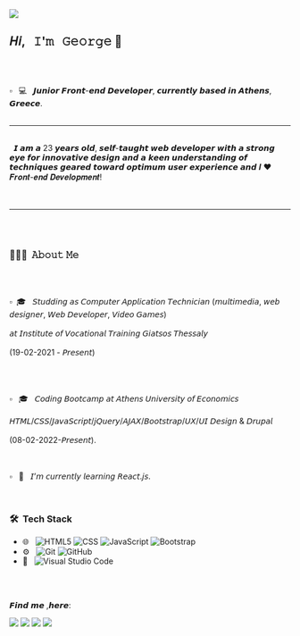 <img src="https://i.imgur.com/iBFBi04.gif">

<h2>𝘏𝘪, &nbsp; 𝙸'𝚖  &nbsp; 𝙶𝚎𝚘𝚛𝚐𝚎 👋</h2> <br> <br>


▫️ &nbsp; :computer: &nbsp; 𝙅𝙪𝙣𝙞𝙤𝙧 𝙁𝙧𝙤𝙣𝙩-𝙚𝙣𝙙 𝘿𝙚𝙫𝙚𝙡𝙤𝙥𝙚𝙧, 𝙘𝙪𝙧𝙧𝙚𝙣𝙩𝙡𝙮 𝙗𝙖𝙨𝙚𝙙 𝙞𝙣 𝘼𝙩𝙝𝙚𝙣𝙨, 𝙂𝙧𝙚𝙚𝙘𝙚. <br> <br> 

<hr>

<br> &nbsp; 𝙄 𝙖𝙢 𝙖 23 𝙮𝙚𝙖𝙧𝙨 𝙤𝙡𝙙, 𝙨𝙚𝙡𝙛-𝙩𝙖𝙪𝙜𝙝𝙩 𝙬𝙚𝙗 𝙙𝙚𝙫𝙚𝙡𝙤𝙥𝙚𝙧 𝙬𝙞𝙩𝙝 𝙖 𝙨𝙩𝙧𝙤𝙣𝙜 𝙚𝙮𝙚 𝙛𝙤𝙧 𝙞𝙣𝙣𝙤𝙫𝙖𝙩𝙞𝙫𝙚 𝙙𝙚𝙨𝙞𝙜𝙣 𝙖𝙣𝙙 𝙖 𝙠𝙚𝙚𝙣 𝙪𝙣𝙙𝙚𝙧𝙨𝙩𝙖𝙣𝙙𝙞𝙣𝙜 𝙤𝙛 𝙩𝙚𝙘𝙝𝙣𝙞𝙦𝙪𝙚𝙨  𝙜𝙚𝙖𝙧𝙚𝙙 𝙩𝙤𝙬𝙖𝙧𝙙 𝙤𝙥𝙩𝙞𝙢𝙪𝙢 𝙪𝙨𝙚𝙧 𝙚𝙭𝙥𝙚𝙧𝙞𝙚𝙣𝙘𝙚 𝙖𝙣𝙙 𝑰 ❤️ 𝑭𝒓𝒐𝒏𝒕-𝒆𝒏𝒅 𝑫𝒆𝒗𝒆𝒍𝒐𝒑𝒎𝒆𝒏𝒕!<br> <br> <br> 

<hr> <br> <br> 

<h3> 👨🏻‍💻 &nbsp;𝙰𝚋𝚘𝚞𝚝 𝙼𝚎 </h3><br> <br> 

▫️ &nbsp;🎓 &nbsp; 𝘚𝘵𝘶𝘥𝘥𝘪𝘯𝘨 𝘢𝘴 𝘊𝘰𝘮𝘱𝘶𝘵𝘦𝘳 𝘈𝘱𝘱𝘭𝘪𝘤𝘢𝘵𝘪𝘰𝘯 𝘛𝘦𝘤𝘩𝘯𝘪𝘤𝘪𝘢𝘯 (𝘮𝘶𝘭𝘵𝘪𝘮𝘦𝘥𝘪𝘢, 𝘸𝘦𝘣 𝘥𝘦𝘴𝘪𝘨𝘯𝘦𝘳, 𝘞𝘦𝘣 𝘋𝘦𝘷𝘦𝘭𝘰𝘱𝘦𝘳, 𝘝𝘪𝘥𝘦𝘰 𝘎𝘢𝘮𝘦𝘴) <br> <br>𝘢𝘵 𝘐𝘯𝘴𝘵𝘪𝘵𝘶𝘵𝘦 𝘰𝘧 𝘝𝘰𝘤𝘢𝘵𝘪𝘰𝘯𝘢𝘭 𝘛𝘳𝘢𝘪𝘯𝘪𝘯𝘨 𝘎𝘪𝘢𝘵𝘴𝘰𝘴 𝘛𝘩𝘦𝘴𝘴𝘢𝘭𝘺 <br> <br> (19-02-2021 - 𝘗𝘳𝘦𝘴𝘦𝘯𝘵) <br> <br> <br> <br> 

▫️ &nbsp; 🎓 &nbsp; 𝘊𝘰𝘥𝘪𝘯𝘨 𝘉𝘰𝘰𝘵𝘤𝘢𝘮𝘱 𝘢𝘵 𝘈𝘵𝘩𝘦𝘯𝘴 𝘜𝘯𝘪𝘷𝘦𝘳𝘴𝘪𝘵𝘺 𝘰𝘧 𝘌𝘤𝘰𝘯𝘰𝘮𝘪𝘤𝘴 <br> <br> 𝘏𝘛𝘔𝘓/𝘊𝘚𝘚/𝘑𝘢𝘷𝘢𝘚𝘤𝘳𝘪𝘱𝘵/𝘫𝘘𝘶𝘦𝘳𝘺/𝘈𝘑𝘈𝘟/𝘉𝘰𝘰𝘵𝘴𝘵𝘳𝘢𝘱/𝘜𝘟/𝘜𝘐 𝘋𝘦𝘴𝘪𝘨𝘯 & 𝘋𝘳𝘶𝘱𝘢𝘭 <br> <br>  (08-02-2022-𝘗𝘳𝘦𝘴𝘦𝘯𝘵).<br> <br> <br>

▫️ &nbsp; 🌱 &nbsp; 𝘐’𝘮 𝘤𝘶𝘳𝘳𝘦𝘯𝘵𝘭𝘺 𝘭𝘦𝘢𝘳𝘯𝘪𝘯𝘨 𝘙𝘦𝘢𝘤𝘵.𝘫𝘴.<br> <br> <br> 


<h3> 🛠 &nbsp;Tech Stack</h3>

- 🌐 &nbsp;
  ![HTML5](https://img.shields.io/badge/-HTML5-333333?style=flat&logo=HTML5)
  ![CSS](https://img.shields.io/badge/-CSS-333333?style=flat&logo=CSS3&logoColor=1572B6)
  ![JavaScript](https://img.shields.io/badge/-JavaScript-333333?style=flat&logo=javascript)
  ![Bootstrap](https://img.shields.io/badge/-Bootstrap-333333?style=flat&logo=bootstrap&logoColor=563D7C)
- ⚙️ &nbsp;
  ![Git](https://img.shields.io/badge/-Git-333333?style=flat&logo=git)
  ![GitHub](https://img.shields.io/badge/-GitHub-333333?style=flat&logo=github)
- 🔧 &nbsp;
  ![Visual Studio Code](https://img.shields.io/badge/-Visual%20Studio%20Code-333333?style=flat&logo=visual-studio-code&logoColor=007ACC)
<br/>

 <br> 
 
𝙁𝙞𝙣𝙙 𝙢𝙚 ,𝙝𝙚𝙧𝙚:


[<img src="https://img.shields.io/badge/linkedin-%230077B5.svg?&style=for-the-badge&logo=linkedin&logoColor=white">](https://linkedin.com/in/george-schinas-80951a21b/)
[<img src="https://img.shields.io/badge/instagram-%23E4405F.svg?&style=for-the-badge&logo=instagram&logoColor=white">](https://www.instagram.com/_.sxis._/)
[<img src="https://img.shields.io/badge/facebook-%231877F2.svg?&style=for-the-badge&logo=facebook&logoColor=white">](https://www.facebook.com/profile.php?id=100007465682885)
[<img src="https://img.shields.io/badge/Portfolio-%23000000.svg?&style=for-the-badge">](https://splacelab.gr/)
